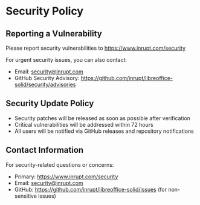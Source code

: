 # Security Policy

## Reporting a Vulnerability

Please report security vulnerabilities to https://www.inrupt.com/security

For urgent security issues, you can also contact:
- Email: security@inrupt.com
- GitHub Security Advisory: https://github.com/inrupt/libreoffice-solid/security/advisories

## Security Update Policy

- Security patches will be released as soon as possible after verification
- Critical vulnerabilities will be addressed within 72 hours
- All users will be notified via GitHub releases and repository notifications

## Contact Information

For security-related questions or concerns:
- Primary: https://www.inrupt.com/security
- Email: security@inrupt.com
- GitHub: https://github.com/inrupt/libreoffice-solid/issues (for non-sensitive issues)